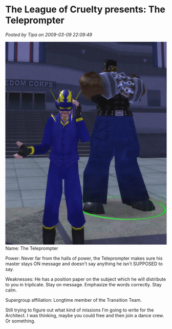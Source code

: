 # The League of Cruelty presents: The Teleprompter

*Posted by Tipa on 2009-03-09 22:09:49*

[![cityofheroes-2009-03-09-21-52-31-84](../uploads/2009/03/cityofheroes-2009-03-09-21-52-31-84.jpg "cityofheroes-2009-03-09-21-52-31-84")](../uploads/2009/03/cityofheroes-2009-03-09-21-52-31-84.jpg)
Name: The Teleprompter

Power: Never far from the halls of power, the Teleprompter makes sure his master stays ON message and doesn't say anything he isn't SUPPOSED to say.

Weaknesses: He has a position paper on the subject which he will distribute to you in triplicate. Stay on message. Emphasize the words correctly. Stay calm.

Supergroup affiliation: Longtime member of the Transition Team.

Still trying to figure out what kind of missions I'm going to write for the Architect. I was thinking, maybe you could free and then join a dance crew. Or something.




